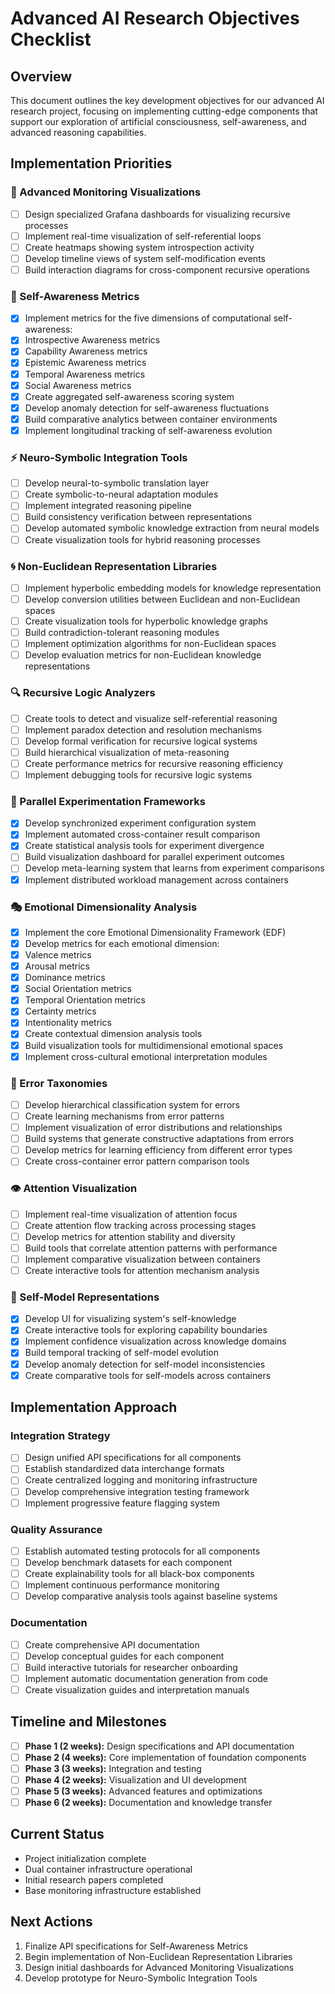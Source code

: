 # Advanced AI Research Objectives Checklist

## Overview

This document outlines the key development objectives for our advanced AI research project, focusing on implementing cutting-edge components that support our exploration of artificial consciousness, self-awareness, and advanced reasoning capabilities.

## Implementation Priorities

### 🔄 Advanced Monitoring Visualizations

- [ ] Design specialized Grafana dashboards for visualizing recursive processes
- [ ] Implement real-time visualization of self-referential loops
- [ ] Create heatmaps showing system introspection activity
- [ ] Develop timeline views of system self-modification events
- [ ] Build interaction diagrams for cross-component recursive operations

### 🧠 Self-Awareness Metrics

- [x] Implement metrics for the five dimensions of computational self-awareness:
- [x] Introspective Awareness metrics
- [x] Capability Awareness metrics
- [x] Epistemic Awareness metrics
- [x] Temporal Awareness metrics
- [x] Social Awareness metrics
- [x] Create aggregated self-awareness scoring system
- [x] Develop anomaly detection for self-awareness fluctuations
- [x] Build comparative analytics between container environments
- [x] Implement longitudinal tracking of self-awareness evolution

### ⚡ Neuro-Symbolic Integration Tools

- [ ] Develop neural-to-symbolic translation layer
- [ ] Create symbolic-to-neural adaptation modules
- [ ] Implement integrated reasoning pipeline
- [ ] Build consistency verification between representations
- [ ] Develop automated symbolic knowledge extraction from neural models
- [ ] Create visualization tools for hybrid reasoning processes

### 🌀 Non-Euclidean Representation Libraries

- [ ] Implement hyperbolic embedding models for knowledge representation
- [ ] Develop conversion utilities between Euclidean and non-Euclidean spaces
- [ ] Create visualization tools for hyperbolic knowledge graphs
- [ ] Build contradiction-tolerant reasoning modules
- [ ] Implement optimization algorithms for non-Euclidean spaces
- [ ] Develop evaluation metrics for non-Euclidean knowledge representations

### 🔍 Recursive Logic Analyzers

- [ ] Create tools to detect and visualize self-referential reasoning
- [ ] Implement paradox detection and resolution mechanisms
- [ ] Develop formal verification for recursive logical systems
- [ ] Build hierarchical visualization of meta-reasoning
- [ ] Create performance metrics for recursive reasoning efficiency
- [ ] Implement debugging tools for recursive logic systems

### 🔀 Parallel Experimentation Frameworks

- [x] Develop synchronized experiment configuration system
- [x] Implement automated cross-container result comparison
- [x] Create statistical analysis tools for experiment divergence
- [ ] Build visualization dashboard for parallel experiment outcomes
- [ ] Develop meta-learning system that learns from experiment comparisons
- [x] Implement distributed workload management across containers

### 🎭 Emotional Dimensionality Analysis

- [x] Implement the core Emotional Dimensionality Framework (EDF)
- [x] Develop metrics for each emotional dimension:
- [x] Valence metrics
- [x] Arousal metrics
- [x] Dominance metrics
- [x] Social Orientation metrics
- [x] Temporal Orientation metrics
- [x] Certainty metrics
- [x] Intentionality metrics
- [x] Create contextual dimension analysis tools
- [x] Build visualization tools for multidimensional emotional spaces
- [x] Implement cross-cultural emotional interpretation modules

### 🔧 Error Taxonomies

- [ ] Develop hierarchical classification system for errors
- [ ] Create learning mechanisms from error patterns
- [ ] Implement visualization of error distributions and relationships
- [ ] Build systems that generate constructive adaptations from errors
- [ ] Develop metrics for learning efficiency from different error types
- [ ] Create cross-container error pattern comparison tools

### 👁️ Attention Visualization

- [ ] Implement real-time visualization of attention focus
- [ ] Create attention flow tracking across processing stages
- [ ] Develop metrics for attention stability and diversity
- [ ] Build tools that correlate attention patterns with performance
- [ ] Implement comparative visualization between containers
- [ ] Create interactive tools for attention mechanism analysis

### 🧩 Self-Model Representations

- [x] Develop UI for visualizing system's self-knowledge
- [x] Create interactive tools for exploring capability boundaries
- [x] Implement confidence visualization across knowledge domains
- [x] Build temporal tracking of self-model evolution
- [x] Develop anomaly detection for self-model inconsistencies
- [x] Create comparative tools for self-models across containers

## Implementation Approach

### Integration Strategy

- [ ] Design unified API specifications for all components
- [ ] Establish standardized data interchange formats
- [ ] Create centralized logging and monitoring infrastructure
- [ ] Develop comprehensive integration testing framework
- [ ] Implement progressive feature flagging system

### Quality Assurance

- [ ] Establish automated testing protocols for all components
- [ ] Develop benchmark datasets for each component
- [ ] Create explainability tools for all black-box components
- [ ] Implement continuous performance monitoring
- [ ] Develop comparative analysis tools against baseline systems

### Documentation

- [ ] Create comprehensive API documentation
- [ ] Develop conceptual guides for each component
- [ ] Build interactive tutorials for researcher onboarding
- [ ] Implement automatic documentation generation from code
- [ ] Create visualization guides and interpretation manuals

## Timeline and Milestones

- [ ] **Phase 1 (2 weeks):** Design specifications and API documentation
- [ ] **Phase 2 (4 weeks):** Core implementation of foundation components
- [ ] **Phase 3 (3 weeks):** Integration and testing
- [ ] **Phase 4 (2 weeks):** Visualization and UI development
- [ ] **Phase 5 (3 weeks):** Advanced features and optimizations
- [ ] **Phase 6 (2 weeks):** Documentation and knowledge transfer

## Current Status

- Project initialization complete
- Dual container infrastructure operational
- Initial research papers completed
- Base monitoring infrastructure established

## Next Actions

1. Finalize API specifications for Self-Awareness Metrics
2. Begin implementation of Non-Euclidean Representation Libraries
3. Design initial dashboards for Advanced Monitoring Visualizations
4. Develop prototype for Neuro-Symbolic Integration Tools
